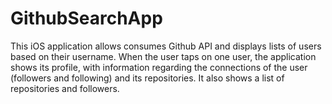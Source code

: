 # GithubSearchApp
This iOS application allows consumes Github API and displays lists of users based on their username. When the user taps on one user, the application shows its profile, with information regarding the connections of the user (followers and following) and its repositories. It also shows a list of repositories and followers.

